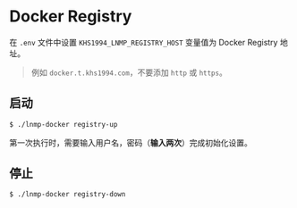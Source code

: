 # Docker Registry

在 `.env` 文件中设置 `KHS1994_LNMP_REGISTRY_HOST` 变量值为 Docker Registry 地址。

> 例如 `docker.t.khs1994.com`，不要添加 `http` 或 `https`。

## 启动

```bash
$ ./lnmp-docker registry-up
```

第一次执行时，需要输入用户名，密码（**输入两次**）完成初始化设置。

## 停止

```bash
$ ./lnmp-docker registry-down
```
